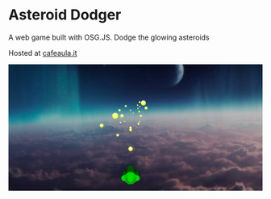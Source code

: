 # Asteroid Dodger
A web game built with OSG.JS. Dodge the glowing asteroids  

Hosted at <a href="https://cafeaula.it/asteroid-dodger/index.html" target="_blank">cafeaula.it</a>

![image](https://github.com/eoinoreilly30/asteroid-dodger/blob/master/res/asteroid_dodger.png)
